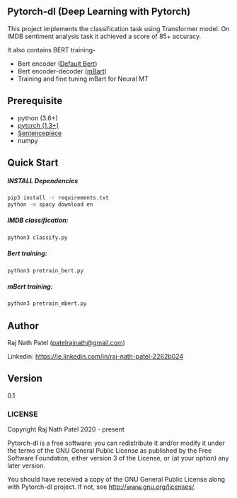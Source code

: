 ## Pytorch-dl (Deep Learning with Pytorch)
This project implements the classification task using Transformer model. On IMDB sentiment analysis task it achieved a score of 85+ accuracy.

It also contains BERT training- 
* Bert encoder ([Default Bert](https://arxiv.org/pdf/1810.04805.pdf))
* Bert encoder-decoder ([mBart](https://arxiv.org/pdf/2001.08210.pdf))
* Training and fine tuning mBart for Neural MT

## Prerequisite
- python (3.6+)
- [pytorch (1.3+)](https://pytorch.org/get-started/locally/)
- [Sentencepiece](https://github.com/google/sentencepiece)
- numpy

## Quick Start
##### INSTALL Dependencies
```bash
pip3 install -r requirements.txt
python -m spacy download en
```
##### IMDB classification:
```bash
python3 classify.py
```

##### Bert training:
```bash
python3 pretrain_bert.py
```

##### mBert training:
```bash
python3 pretrain_mbert.py
```

## Author
Raj Nath Patel (patelrajnath@gmail.com)

Linkedin: https://ie.linkedin.com/in/raj-nath-patel-2262b024

## Version
0.1

### LICENSE
Copyright Raj Nath Patel 2020 - present

Pytorch-dl is a free software: you can redistribute it and/or modify it under the terms of the GNU General Public 
License as published by the Free Software Foundation, either version 3 of the License, or (at your option) any 
later version.

You should have received a copy of the GNU General Public License along with Pytorch-dl project. 
If not, see http://www.gnu.org/licenses/.
